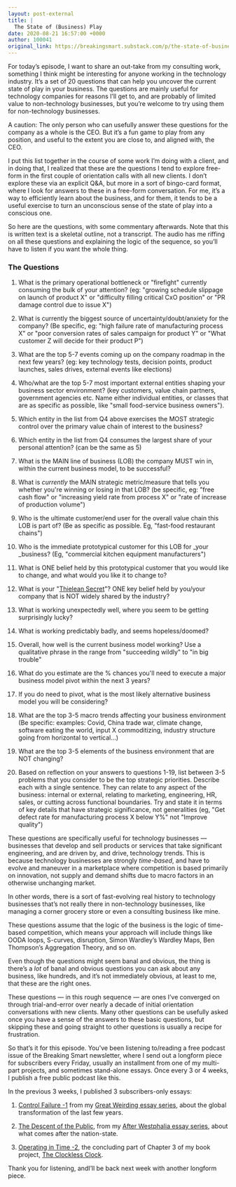 ```yaml
---
layout: post-external
title: |
  The State of (Business) Play
date: 2020-08-21 16:57:00 +0000
author: 100041
original_link: https://breakingsmart.substack.com/p/the-state-of-business-play
---
```


For today’s episode, I want to share an out-take from my consulting work, something I think might be interesting for anyone working in the technology industry. It’s a set of 20 questions that can help you uncover the current state of play in your business. The questions are mainly useful for technology companies for reasons I’ll get to, and are probably of limited value to non-technology businesses, but you’re welcome to try using them for non-technology businesses.

A caution: The only person who can usefully answer these questions for the company as a whole is the CEO. But it’s a fun game to play from any position, and useful to the extent you are close to, and aligned with, the CEO.

I put this list together in the course of some work I’m doing with a client, and in doing that, I realized that these are the questions I tend to explore free-form in the first couple of orientation calls with all new clients. I don’t explore these via an explicit Q&A, but more in a sort of bingo-card format, where I look for answers to these in a free-form conversation. For me, it’s a way to efficiently learn about the business, and for them, it tends to be a useful exercise to turn an unconscious sense of the state of play into a conscious one.

So here are the questions, with some commentary afterwards. Note that this is written text is a skeletal outline, not a transcript. The audio has me riffing on all these questions and explaining the logic of the sequence, so you’ll have to listen if you want the whole thing.

### The Questions

1. What is the primary operational bottleneck or "firefight" currently consuming the bulk of your attention? (eg: "growing schedule slippage on launch of product X" or "difficulty filling critical CxO position" or "PR damage control due to issue X")

2. What is currently the biggest source of uncertainty/doubt/anxiety for the company? (Be specific, eg: "high failure rate of manufacturing process X" or "poor conversion rates of sales campaign for product Y" or "What customer Z will decide for their product P")

3. What are the top 5-7 events coming up on the company roadmap in the next few years? (eg: key technology tests, decision points, product launches, sales drives, external events like elections) 

4. Who/what are the top 5-7 most important external entities shaping your business sector environment? (key customers, value chain partners, government agencies etc. Name either individual entities, or classes that are as specific as possible, like "small food-service business owners").

5. Which entity in the list from Q4 above exercises the MOST strategic control over the primary value chain of interest to the business?

6. Which entity in the list from Q4 consumes the largest share of your personal attention? (can be the same as 5)

7. What is the MAIN line of business (LOB) the company MUST win in, within the current business model, to be successful?

8. What is _currently_ the MAIN strategic metric/measure that tells you whether you're winning or losing in that LOB? (be specific, eg: "free cash flow" or "increasing yield rate from process X" or "rate of increase of production volume")

9. Who is the ultimate customer/end user for the overall value chain this LOB is part of? (Be as specific as possible. Eg, "fast-food restaurant chains")

10. Who is the immediate prototypical customer for this LOB for _your _business? (Eg, "commercial kitchen equipment manufacturers")

11. What is ONE belief held by this prototypical customer that you would like to change, and what would you like it to change to?

12. What is your "[Thielean Secret](https://genius.com/Peter-thiel-zero-to-one-chapter-8-secrets-annotated#:~:text=By#20definition%2C%20a%20secret%20hasn,believes%20in%20%2D%20is%20already%20hard.)"? ONE key belief held by you/your company that is NOT widely shared by the industry?

13. What is working unexpectedly well, where you seem to be getting surprisingly lucky?

14. What is working predictably badly, and seems hopeless/doomed?

15. Overall, how well is the current business model working? Use a qualitative phrase in the range from "succeeding wildly" to "in big trouble"

16. What do you estimate are the % chances you'll need to execute a major business model pivot within the next 3 years?

17. If you do need to pivot, what is the most likely alternative business model you will be considering?

18. What are the top 3-5 macro trends affecting your business environment (Be specific: examples: Covid, China trade war, climate change, software eating the world, input X commoditizing, industry structure going from horizontal to vertical…)

19. What are the top 3-5 elements of the business environment that are NOT changing?

20. Based on reflection on your answers to questions 1-19, list  between 3-5 problems that you consider to be the top strategic priorities. Describe each with a single sentence. They can relate to any aspect of the business: internal or external, relating to marketing, engineering, HR, sales, or cutting across functional boundaries. Try and state it in terms of key details that have strategic significance, not generalities (eg, "Get defect rate for manufacturing process X below Y%" not "Improve quality") 

These questions are specifically useful for technology businesses — businesses that develop and sell products or services that take significant engineering, and are driven by, and drive, technology trends. This is because technology businesses are strongly _time-based_, and have to evolve and maneuver in a marketplace where competition is based primarily on innovation, not supply and demand shifts due to macro factors in an otherwise unchanging market.

In other words, there is a sort of fast-evolving real history to technology businesses that’s not really there in non-technology businesses, like managing a corner grocery store or even a consulting business like mine.

These questions assume that the logic of the business is the logic of time-based competition, which means your approach will include things like OODA loops, S-curves, disruption, Simon Wardley’s Wardley Maps, Ben Thompson’s Aggregation Theory, and so on.

Even though the questions might seem banal and obvious, the thing is there’s a _lot_ of banal and obvious questions you can ask about any business, like hundreds, and it’s not immediately obvious, at least to me, that these are the right ones.

These questions — in this rough sequence — are ones I’ve converged on through trial-and-error over nearly a decade of initial orientation conversations with new clients. Many other questions can be usefully asked once you have a sense of the answers to these basic questions, but skipping these and going straight to other questions is usually a recipe for frustration.

So that’s it for this episode. You’ve been listening to/reading a free podcast issue of the Breaking Smart newsletter, where I send out a longform piece for subscribers every Friday, usually an installment from one of my multi-part projects, and sometimes stand-alone essays. Once every 3 or 4 weeks, I publish a free public podcast like this.

In the previous 3 weeks, I published 3 subscribers-only essays:

1. [Control Failure -1](https://breakingsmart.substack.com/p/control-failure-1) from my [Great Weirding essay series](https://breakingsmart.com/en/the-great-weirding/), about the global transformation of the last few years.

2. [The Descent of the Public](https://breakingsmart.substack.com/p/the-descent-of-the-public), from my [After Westphalia essay series](https://breakingsmart.com/en/after-westphalia/), about what comes after the nation-state.

3. [Operating in Time -2](https://breakingsmart.substack.com/p/operating-in-time-2), the concluding part of Chapter 3 of my book project, [The Clockless Clock](https://breakingsmart.com/en/the-clockless-clock/).

Thank you for listening, andI’ll be back next week with another longform piece.
